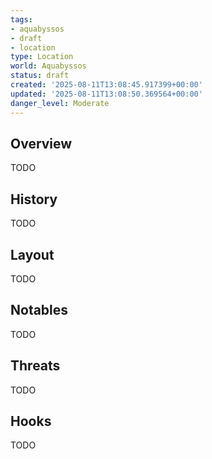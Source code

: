 ```yaml
---
tags:
- aquabyssos
- draft
- location
type: Location
world: Aquabyssos
status: draft
created: '2025-08-11T13:08:45.917399+00:00'
updated: '2025-08-11T13:08:50.369564+00:00'
danger_level: Moderate
---
```



## Overview

TODO
## History

TODO
## Layout

TODO
## Notables

TODO
## Threats

TODO
## Hooks

TODO
